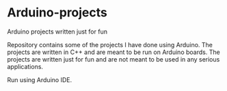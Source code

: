 # Arduino-projects

Arduino projects written just for fun

Repository contains some of the projects I have done using Arduino. The projects are written in C++ and are meant to be run on Arduino boards. The projects are written just for fun and are not meant to be used in any serious applications.

Run using Arduino IDE.
